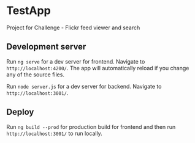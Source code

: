 # TestApp

Project for Challenge - Flickr feed viewer and search

## Development server

Run `ng serve` for a dev server for frontend. Navigate to `http://localhost:4200/`. The app will automatically reload if you change any of the source files.

Run `node server.js` for a dev server for backend. Navigate to `http://localhost:3001/`. 

## Deploy 
Run `ng build --prod` for production build for frontend and then run `http://localhost:3001/` to run locally. 